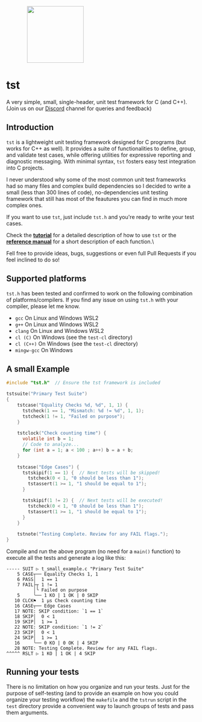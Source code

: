 &nbsp;&nbsp;&nbsp;&nbsp;&nbsp;&nbsp;&nbsp;&nbsp;&nbsp;&nbsp;&nbsp;&nbsp;&nbsp;
<img height="150" src="https://github.com/rdentato/tst/assets/48629/248f5856-13bd-4e35-8d9f-0b74a0ecb010"> <br/>
# tst
A very simple, small, single-header, unit test framework for C (and C++).<br/>
(Join us on our [Discord](https://discord.gg/BqsZjDaUxg) channel for queries and feedback)

## Introduction
`tst` is a lightweight unit testing framework designed for C programs (but works for C++ as well). 
It provides a suite of functionalities to define, group, and validate test cases, while offering utilities
for expressive reporting and diagnostic messaging. With minimal syntax, `tst` fosters easy test integration into C projects.

I never understood why some of the most common unit test frameworks had so many files and complex build dependencies so
I decided to write a small (less than 300 lines of code), no-dependencies unit testing framework that still has most of the 
feautures you can find in much more complex ones.

If you want to use `tst`, just include `tst.h` and you're ready to write your test cases.

Check the [**tutorial**](tutorial/) for a detailed description of how to use `tst` or the [**reference manual**](tutorial/reference.md)
for a short description of each function.\

Fell free to provide ideas, bugs, suggestions or even full Pull Requests if you feel inclined to do so!

## Supported platforms

`tst.h` has been tested and confirmed to work on the following combination of platforms/compilers. If you find
any issue on using `tst.h` with your compiler, please let me know.

- `gcc`         On Linux and Windows WSL2 
- `g++`         On Linux and Windows WSL2 
- `clang`       On Linux and Windows WSL2 
- `cl (C)`      On Windows (see the `test-cl` directory)
- `cl (C++)`    On Windows (see the `test-cl` directory)
- `mingw-gcc`   On Windows


## A small Example
```c
#include "tst.h"  // Ensure the tst framework is included

tstsuite("Primary Test Suite")
{    
    tstcase("Equality Checks %d, %d", 1, 1) {
      tstcheck(1 == 1, "Mismatch: %d != %d", 1, 1);
      tstcheck(1 != 1, "Failed on purpose");
    }
    
    tstclock("Check counting time") {
      volatile int b = 1;
      // Code to analyze...
      for (int a = 1; a < 100 ; a++) b = a + b;
    }
    
    tstcase("Edge Cases") {
      tstskipif(1 == 1) {  // Next tests will be skipped!
        tstcheck(0 < 1, "0 should be less than 1");
        tstassert(1 >= 1, "1 should be equal to 1");
      }

      tstskipif(1 != 2) {  // Next tests will be executed!
        tstcheck(0 < 1, "0 should be less than 1");
        tstassert(1 >= 1, "1 should be equal to 1");
      }
    }
    
    tstnote("Testing Complete. Review for any FAIL flags.");
}
```

Compile and run the above program (no need for a `main()` function)
to execute all the tests and generate a log like this:

```
----- SUIT ▷ t_small_example.c "Primary Test Suite"
    5 CASE┬── Equality Checks 1, 1
    6 PASS│  1 == 1
    7 FAIL├┬ 1 != 1
          │╰ Failed on purpose
    5     ╰── 1 KO | 1 OK | 0 SKIP
   10 CLCK⚑  1 µs Check counting time
   16 CASE┬── Edge Cases
   17 NOTE: SKIP condition: `1 == 1`
   18 SKIP│  0 < 1
   19 SKIP│  1 >= 1
   22 NOTE: SKIP condition: `1 != 2`
   23 SKIP│  0 < 1
   24 SKIP│  1 >= 1
   16     ╰── 0 KO | 0 OK | 4 SKIP
   28 NOTE: Testing Complete. Review for any FAIL flags.
^^^^^ RSLT ▷ 1 KO | 1 OK | 4 SKIP
```
## Running your tests

There is no limitation on how you organize and run your tests.
Just for the purpose of self-testing (and to provide an example on how you could 
organize your testing workflow) the `makefile` and the `tstrun` script in the `test` 
directory provide a convenient way to launch groups of tests and pass them arguments.
